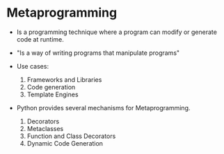 # Metaprogramming

- Is a programming technique where a program can modify or generate code at runtime.
- "Is a way of writing programs that manipulate programs"

- Use cases:
    
    1. Frameworks and Libraries
    2. Code generation
    3. Template Engines


- Python provides several mechanisms for Metaprogramming.
    
    1. Decorators
    2. Metaclasses
    3. Function and Class Decorators
    4. Dynamic Code Generation
